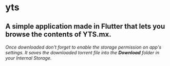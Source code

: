 # yts 

## A simple application made in Flutter that lets you browse the contents of YTS.mx.

###### Once downloaded don't forget to enable the storage permission on app's settings. It saves the downloaded torrent file into the **Download** folder in your _Internal Storage_. ######